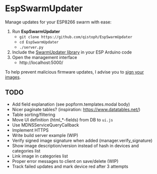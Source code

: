 # EspSwarmUpdater

Manage updates for your ESP8266 swarm with ease:

1. Run **EspSwarmUpdater**
   - `git clone https://github.com/qistoph/EspSwarmUpdater`
   - `cd EspSwarmUpdater`
   - `./server.py`
2. Include the [SwarmUpdater library](https://github.com/qistoph/EspSwarmUpdater/tree/master/libraries/SwarmUpdater/) in your ESP Arduino code
3. Open the management interface
   - http://localhost:5000/



To help prevent malicious firmware updates, I advise you to [sign your images](https://arduino-esp8266.readthedocs.io/en/latest/ota_updates/readme.html#advanced-security-signed-updates).

## TODO
- Add field explanation (see popform.templates.modal body)
- Nicer paginate tables? (inspiration: https://www.datatables.net/)
- Table sorting/filtering
- Move UI definition (html\_\*-fields) from DB to `ui.js`
- Use MDNSServiceQueryCallback
- Implement HTTPS
- Write build server example (WIP)
- Verify signed image signature when added (manager.verify\_signature)
- Show image description/version instead of hash in devices and categories list
- Link image in categories list
- Proper error messages to client on save/delete (WIP)
- Track failed updates and mark device red after 3 attempts
